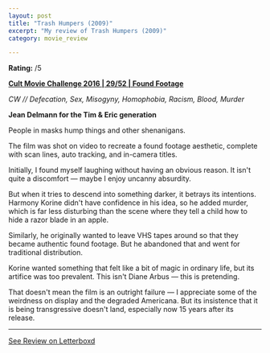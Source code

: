 ```yaml
---
layout: post
title: "Trash Humpers (2009)"
excerpt: "My review of Trash Humpers (2009)"
category: movie_review

---
```


**Rating:** /5

<b><a href="https://boxd.it/q7ygw/detail" rel="nofollow">Cult Movie Challenge 2016 | 29/52 | Found Footage</a></b>

<i>CW // Defecation, Sex, Misogyny, Homophobia, Racism, Blood, Murder</i>

<b>Jean Delmann for the Tim & Eric generation</b>

People in masks hump things and other shenanigans. 

The film was shot on video to recreate a found footage aesthetic, complete with scan lines, auto tracking, and in-camera titles.

Initially, I found myself laughing without having an obvious reason. It isn't quite a discomfort — maybe I enjoy uncanny absurdity.

But when it tries to descend into something darker, it betrays its intentions. Harmony Korine didn't have confidence in his idea, so he added murder, which is far less disturbing than the scene where they tell a child how to hide a razor blade in an apple.

Similarly, he originally wanted to leave VHS tapes around so that they became authentic found footage. But he abandoned that and went for traditional distribution.

Korine wanted something that felt like a bit of magic in ordinary life, but its artifice was too prevalent. This isn't Diane Arbus — this is pretending.

That doesn't mean the film is an outright failure — I appreciate some of the weirdness on display and the degraded Americana. But its insistence that it is being transgressive doesn't land, especially now 15 years after its release.

<hr>

[See Review on Letterboxd](https://boxd.it/5TWi6d)
